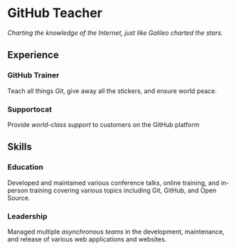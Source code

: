 # GitHub Teacher

*Charting the knowledge of the Internet, just like Galileo charted the stars.*

## Experience

### GitHub Trainer

Teach all things *Git*, give away all the stickers, and ensure world peace.

<!--
  Note here: Learners -- yup, you found the error!
  Course maintainers -- leave the italics with * instead of _ for the error case.
-->

### Supportocat

Provide *world-class support* to customers on the GitHub platform

## Skills

### Education

Developed and maintained various conference talks, online training, and in-person training covering various topics including Git, GitHub, and Open Source.

### Leadership

Managed multiple *asynchronous teams* in the development, maintenance, and release of various web applications and websites.
